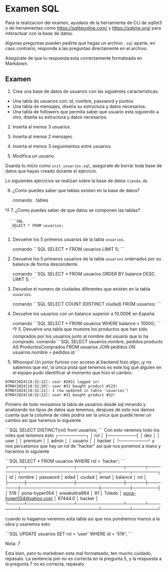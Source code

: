 # Examen SQL

Para la realizacion del examen, ayudaos de la herramienta de CLI de sqlite3 o de herramientas como https://sqliteonline.com/ y https://sqlime.org/ para interactuar con la base de datos.

Algunas preguntas pueden pedirte que hagas un archivo `.sql` aparte, en caso contrario, responde a las preguntas directamente en el archivo.

Asegúrate de que tu respuesta esta correctamente formateada en Markdown.

## Examen

1. Crea una base de datos de usuarios con las siguientes características:
  - Una tabla de usuarios con: id, nombre, password y puntos
  - Una tabla de mensajes, diseña su estructura y datos necesarios.
  - Una tabla de followers que permita saber que usuario esta siguiendo a otro, diseña su estructura y datos necesarios.

2. Inserta al menos 3 usuarios.

3. Inserta al menos 2 mensajes.

4. Inserta al menos 3 seguimientos entre usuarios.

5. Modifica un usuario.

Guarda tu inicio como `init_usuarios.sql`, asegúrate de borrar toda base de datos que hayas creado durante el ejercicio.

Lo siguientes ejercicios se realizan sobre la base de datos `tienda.db`.

6. ¿Como puedes saber que tablas existen en la base de datos?
      
      comando
      . tables

👎 7. ¿Como puedes saber de que datos se componen las tablas?
      
      ´´´SQL
       SELECT * FROM usuarios;
      ´´´

1. Devuelve los 5 primeros usuarios de la tabla `usuarios`.
     
     comando
     ´´´SQL
      SELECT * FROM usuarios LIMIT 5;
     ´´´
2. Devuelve los 5 primeros usuarios de la tabla `usuarios` ordenados por su balance de forma descendente.
     
     comando
     ´´´SQL
     SELECT * FROM usuarios ORDER BY balance DESC LIMIT 5;
     ´´´
3.  Devuelve el numero de ciudades diferentes que existen en la tabla `usuarios`.
     
     comando
     ´´´SQL
     SELECT COUNT (DISTINCT ciudad) FROM usuarios;
     ´´´
4.  Devuelve los usuarios con un balance superior a 10.000€ en España.
     
     comando
     ´´´SQL
      SELECT * FROM usuarios WHERE balance > 10000;
     ´´´
👎 5.  Devuelve una tabla que muestre los productos que han sido comprados por los usuarios junto al nombre del usuario que lo ha comprado.
     comando
     ´´´SQL
      SELECT usuarios.nombre, pedidos.producto AS ProductosComprados FROM usuarios JOIN pedidos ON usuarios.nombre = pedidos.id
     ´´´
1.  Whooops! Un junior furioso con acceso al backend hizo *algo*, ¡y no sabemos que es!, la única pista que tenemos es este log que alguien en el equipo pudo identificar al momento que hizo el cambio:

~~~plain
07MAY2024[18:32:12]: user #2831 logged in!
07MAY2024[18:32:20]: user #31 bought product #123!
07MAY2024[18:32:21]: 1 row updated in table 'usuarios'!
07MAY2024[18:32:22]: user #31 bought product #32!
~~~

Primero de todo revisamos la tabla de usuarios desde sql mirando y analizando los tipos de datos que tenemos, despues de esto nos damos cuenta que la columna de roles podria ser la unica que puede tener un cambio asi que haremos lo siguiente

´´´SQL
SELECT DISTINCT(rol) from usuarios;
´´´
Con esto veremos todo los roles que tenemos esto 
┌─────────┐
│   rol   │
├─────────┤
│ dev     │
│ user    │
│ premium │
│ admin   │
│ usuario │
│ hacker  │
└─────────┘
y nos percatamos que hay un rol de "hacker" asi que nos ponemos a mano y hacemos lo siguiente 

´´´SQL
SELECT * FROM usuarios WHERE rol = 'hacker';
´´´
┌─────┬───────────────┬───────────────┬──────┬────────┬─────────────────────────┬─────────┬────────┐
│ id  │    nombre     │   password    │ edad │ ciudad │          email          │ balance │  rol   │
├─────┼───────────────┼───────────────┼──────┼────────┼─────────────────────────┼─────────┼────────┤
│ 519 │ pona-hyper054 │ sneakultra664 │ 81   │ Toledo │ pona-hyper054@yahoo.com │ 67444.0 │ hacker │
└─────┴───────────────┴───────────────┴──────┴────────┴─────────────────────────┴─────────┴────────┘

cuando lo hagamos veremos esta tabla asi que nos pondremos manos a la obra y usaremos esto 

´´´SQL
UPDATE usuarios 
SET rol = 'user'
WHERE id = '519';
´´´

Nota: 7

Esta bien, pero tu markdown esta mal formateado, ten mucho cuidado, repásalo.
La sentencia join no es correcta en la pregunta 5, y la respuesta a la pregunta 7 no es correcta, repásalo.